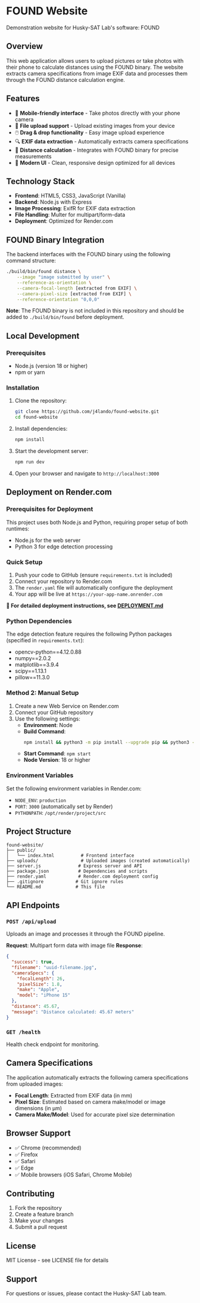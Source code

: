 # FOUND Website
Demonstration website for Husky-SAT Lab's software: FOUND

## Overview
This web application allows users to upload pictures or take photos with their phone to calculate distances using the FOUND binary. The website extracts camera specifications from image EXIF data and processes them through the FOUND distance calculation engine.

## Features
- 📱 **Mobile-friendly interface** - Take photos directly with your phone camera
- 📁 **File upload support** - Upload existing images from your device
- 🖱️ **Drag & drop functionality** - Easy image upload experience
- 🔍 **EXIF data extraction** - Automatically extracts camera specifications
- 📏 **Distance calculation** - Integrates with FOUND binary for precise measurements
- 🎨 **Modern UI** - Clean, responsive design optimized for all devices

## Technology Stack
- **Frontend**: HTML5, CSS3, JavaScript (Vanilla)
- **Backend**: Node.js with Express
- **Image Processing**: ExifR for EXIF data extraction
- **File Handling**: Multer for multipart/form-data
- **Deployment**: Optimized for Render.com

## FOUND Binary Integration
The backend interfaces with the FOUND binary using the following command structure:

```bash
./build/bin/found distance \
    --image "image submitted by user" \
    --reference-as-orientation \
    --camera-focal-length [extracted from EXIF] \
    --camera-pixel-size [extracted from EXIF] \
    --reference-orientation "0,0,0"
```

**Note**: The FOUND binary is not included in this repository and should be added to `./build/bin/found` before deployment.

## Local Development

### Prerequisites
- Node.js (version 18 or higher)
- npm or yarn

### Installation
1. Clone the repository:
   ```bash
   git clone https://github.com/j4lando/found-website.git
   cd found-website
   ```

2. Install dependencies:
   ```bash
   npm install
   ```

3. Start the development server:
   ```bash
   npm run dev
   ```

4. Open your browser and navigate to `http://localhost:3000`

## Deployment on Render.com

### Prerequisites for Deployment
This project uses both Node.js and Python, requiring proper setup of both runtimes:
- Node.js for the web server
- Python 3 for edge detection processing

### Quick Setup
1. Push your code to GitHub (ensure `requirements.txt` is included)
2. Connect your repository to Render.com
3. The `render.yaml` file will automatically configure the deployment
4. Your app will be live at `https://your-app-name.onrender.com`

**📖 For detailed deployment instructions, see [DEPLOYMENT.md](DEPLOYMENT.md)**

### Python Dependencies
The edge detection feature requires the following Python packages (specified in `requirements.txt`):
- opencv-python==4.12.0.88
- numpy==2.0.2  
- matplotlib==3.9.4
- scipy==1.13.1
- pillow==11.3.0

### Method 2: Manual Setup
1. Create a new Web Service on Render.com
2. Connect your GitHub repository
3. Use the following settings:
   - **Environment**: Node
   - **Build Command**: 
     ```bash
     npm install && python3 -m pip install --upgrade pip && python3 -m pip install -r requirements.txt
     ```
   - **Start Command**: `npm start`
   - **Node Version**: 18 or higher

### Environment Variables
Set the following environment variables in Render.com:
- `NODE_ENV`: `production`
- `PORT`: `3000` (automatically set by Render)
- `PYTHONPATH`: `/opt/render/project/src`

## Project Structure
```
found-website/
├── public/
│   └── index.html          # Frontend interface
├── uploads/                # Uploaded images (created automatically)
├── server.js              # Express server and API
├── package.json           # Dependencies and scripts
├── render.yaml            # Render.com deployment config
├── .gitignore            # Git ignore rules
└── README.md             # This file
```

## API Endpoints

### `POST /api/upload`
Uploads an image and processes it through the FOUND pipeline.

**Request**: Multipart form data with image file
**Response**: 
```json
{
  "success": true,
  "filename": "uuid-filename.jpg",
  "cameraSpecs": {
    "focalLength": 26,
    "pixelSize": 1.8,
    "make": "Apple",
    "model": "iPhone 15"
  },
  "distance": 45.67,
  "message": "Distance calculated: 45.67 meters"
}
```

### `GET /health`
Health check endpoint for monitoring.

## Camera Specifications
The application automatically extracts the following camera specifications from uploaded images:
- **Focal Length**: Extracted from EXIF data (in mm)
- **Pixel Size**: Estimated based on camera make/model or image dimensions (in μm)
- **Camera Make/Model**: Used for accurate pixel size determination

## Browser Support
- ✅ Chrome (recommended)
- ✅ Firefox
- ✅ Safari
- ✅ Edge
- ✅ Mobile browsers (iOS Safari, Chrome Mobile)

## Contributing
1. Fork the repository
2. Create a feature branch
3. Make your changes
4. Submit a pull request

## License
MIT License - see LICENSE file for details

## Support
For questions or issues, please contact the Husky-SAT Lab team. 



